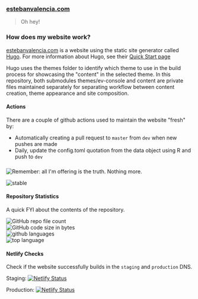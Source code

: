 ### [estebanvalencia.com](https://estebanvalencia.com)

> Oh hey!  
  
### How does my website work?  

[estebanvalencia.com](https://estebanvalencia.com) is a website using the static site generator called [Hugo](https://goghugo.io).  For more information about Hugo, see their [Quick Start page](https://gohugo.io/getting-started/quick-start/)  

Hugo uses the themes folder to identify which theme to use in the build process for showcasing the "content" in the selected theme.  In this repository, both submodules themes/ev-console and content are private files maintained separately for separating workflow between content creation, theme appearance and site composition.  

#### Actions  

There are a couple of github actions used to maintain the website "fresh" by:  
- Automatically creating a pull request to `master` from `dev` when new pushes are made
- Daily, update the config.toml quotation from the data object using R and push to `dev`  

###

![](https://media.giphy.com/media/9Pk8DGoB7XPbNGkOdl/giphy.gif "Remember: all I'm offering is the truth. Nothing more.")  


![stable](https://img.shields.io/badge/lifecycle-stable-brightgreen.svg)

#### Repository Statistics   

A quick FYI about the contents of the repository.  

![GitHub repo file count](https://img.shields.io/github/directory-file-count/Esturban/ev?style=plastic)  
![GitHub code size in bytes](https://img.shields.io/github/languages/code-size/Esturban/ev?style=plastic)   
![github languages](https://img.shields.io/github/languages/count/Esturban/ev?style=plastic)  
![top language](https://img.shields.io/github/languages/top/Esturban/ev?style=plastic)  

#### Netlify Checks  

Check if the website successfully builds in the `staging` and `production` DNS.  

Staging: [![Netlify Status](https://api.netlify.com/api/v1/badges/a089032c-3282-4cfe-8519-d9b855cd920a/deploy-status)](https://app.netlify.com/sites/confident-blackwell-ccd7ff/deploys)  

Production: [![Netlify Status](https://api.netlify.com/api/v1/badges/e302d87a-9b14-4cd8-a906-8db0672f34a5/deploy-status)](https://app.netlify.com/sites/nervous-agnesi-1dc4ef/deploys)  
